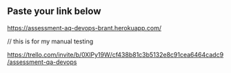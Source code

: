 ## Paste your link below

https://assessment-aq-devops-brant.herokuapp.com/

// this is for my manual testing 

https://trello.com/invite/b/0XlPy19W/cf438b81c3b5132e8c91cea6464cadc9/assessment-qa-devops